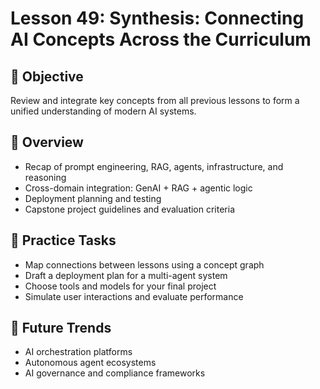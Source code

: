 # Lesson 49: Synthesis: Connecting AI Concepts Across the Curriculum

## 🎯 Objective

Review and integrate key concepts from all previous lessons to form a unified understanding of modern AI systems.

## 🧠 Overview

- Recap of prompt engineering, RAG, agents, infrastructure, and reasoning
- Cross-domain integration: GenAI + RAG + agentic logic
- Deployment planning and testing
- Capstone project guidelines and evaluation criteria

## 🧪 Practice Tasks

- Map connections between lessons using a concept graph
- Draft a deployment plan for a multi-agent system
- Choose tools and models for your final project
- Simulate user interactions and evaluate performance

## 🔮 Future Trends

- AI orchestration platforms
- Autonomous agent ecosystems
- AI governance and compliance frameworks
